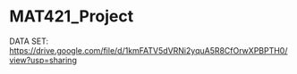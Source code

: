 # MAT421_Project
DATA SET: https://drive.google.com/file/d/1kmFATV5dVRNi2yquA5R8CfOrwXPBPTH0/view?usp=sharing
